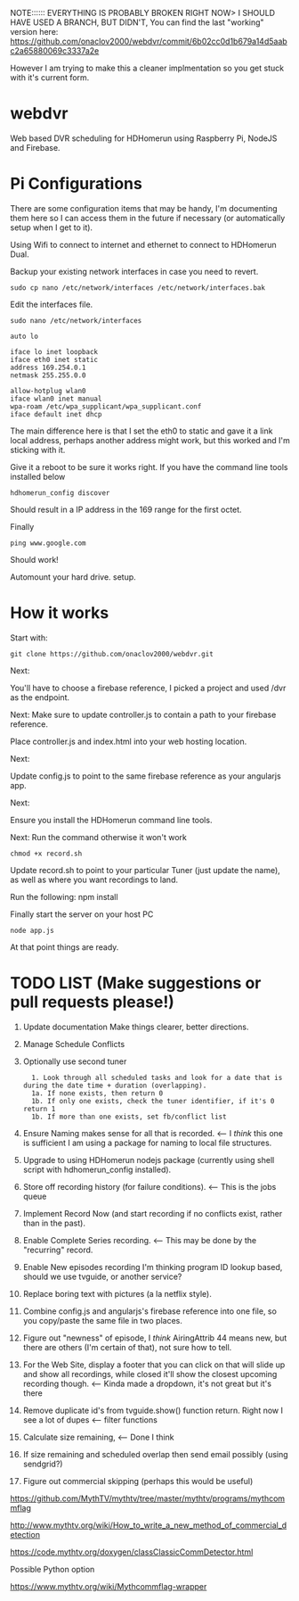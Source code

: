 

NOTE::::::
EVERYTHING IS PROBABLY BROKEN RIGHT NOW>
I SHOULD HAVE USED A BRANCH, BUT DIDN'T,
You can find the last "working" version here:
https://github.com/onaclov2000/webdvr/commit/6b02cc0d1b679a14d5aabc2a65880069c3337a2e

However I am trying to make this a cleaner implmentation so you get stuck with it's current form.


webdvr
======

Web based DVR scheduling for HDHomerun using Raspberry Pi, NodeJS and Firebase.

Pi Configurations
=================
There are some configuration items that may be handy, I'm documenting them here so I can access them in the future if necessary (or automatically setup when I get to it).

Using Wifi to connect to internet and ethernet to connect to HDHomerun Dual.

Backup your existing network interfaces in case you need to revert.
    
    sudo cp nano /etc/network/interfaces /etc/network/interfaces.bak

Edit the interfaces file.

    sudo nano /etc/network/interfaces

    auto lo
    
    iface lo inet loopback
    iface eth0 inet static
    address 169.254.0.1
    netmask 255.255.0.0
    
    allow-hotplug wlan0
    iface wlan0 inet manual
    wpa-roam /etc/wpa_supplicant/wpa_supplicant.conf
    iface default inet dhcp 

The main difference here is that I set the eth0 to static and gave it a link local address, perhaps another address might work, but this worked and I'm sticking with it.
   
Give it a reboot to be sure it works right.
If you have the command line tools installed below

    hdhomerun_config discover
    
Should result in a IP address in the 169 range for the first octet.

Finally

    ping www.google.com
    
Should work!


Automount your hard drive. setup.


How it works
=============
Start with:

    git clone https://github.com/onaclov2000/webdvr.git

Next:

You'll have to choose a firebase reference, I picked a project and used /dvr as the endpoint.

Next: 
Make sure to update controller.js to contain a path to your firebase reference.

Place controller.js and index.html into your web hosting location.

Next:

Update config.js to point to the same firebase reference as your angularjs app.

Next: 

Ensure you install the HDHomerun command line tools. 

Next:
Run the command otherwise it won't work

    chmod +x record.sh

Update record.sh to point to your particular Tuner (just update the name), as well as where you want recordings to land.

Run the following:
    npm install

Finally start the server on your host PC

    node app.js

At that point things are ready.

TODO LIST (Make suggestions or pull requests please!)
==========
1. Update documentation Make things clearer, better directions.
2. Manage Schedule Conflicts
3. Optionally use second tuner

         1. Look through all scheduled tasks and look for a date that is during the date time + duration (overlapping).
         1a. If none exists, then return 0
         1b. If only one exists, check the tuner identifier, if it's 0 return 1
         1b. If more than one exists, set fb/conflict list

4. Ensure Naming makes sense for all that is recorded. <-- I *think* this one is sufficient I am using a package for naming to local file structures.
5. Upgrade to using HDHomerun nodejs package (currently using shell script with hdhomerun_config installed).
6. Store off recording history (for failure conditions). <-- This is the jobs queue
7. Implement Record Now (and start recording if no conflicts exist, rather than in the past).
8. Enable Complete Series recording. <-- This may be done by the "recurring" record.
9. Enable New episodes recording I'm thinking program ID lookup based, should we use tvguide, or another service?
10. Replace boring text with pictures (a la netflix style).
11. Combine config.js and angularjs's firebase reference into one file, so you copy/paste the same file in two places.
12. Figure out "newness" of episode, I *think* AiringAttrib 44 means new, but there are others (I'm certain of that), not sure how to tell.
13. For the Web Site, display a footer that you can click on that will slide up and show all recordings, while closed it'll show the closest upcoming recording though. <-- Kinda made a dropdown, it's not great but it's there
14. Remove duplicate id's from tvguide.show() function return. Right now I see a lot of dupes <-- filter functions
15. Calculate size remaining, <-- Done I think 
16. If size remaining and scheduled overlap then send email possibly (using sendgrid?)
17. Figure out commercial skipping (perhaps this would be useful)

https://github.com/MythTV/mythtv/tree/master/mythtv/programs/mythcommflag

http://www.mythtv.org/wiki/How_to_write_a_new_method_of_commercial_detection

https://code.mythtv.org/doxygen/classClassicCommDetector.html

Possible Python option

https://www.mythtv.org/wiki/Mythcommflag-wrapper


